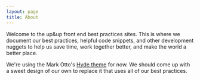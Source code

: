 ```yaml
---
layout: page
title: About
---
```


Welcome to the up&up front end best practices sites. This is where we document our best practices, helpful code snippets, and other development nuggets to help us save time, work together better, and make the world a better place.

We're using the Mark Otto's <a href="http://hyde.getpoole.com/">Hyde theme</a> for now. We should come up with a sweet design of our own to replace it that uses all of our best practices.